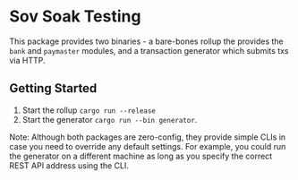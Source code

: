 # Sov Soak Testing

This package provides two binaries - a bare-bones rollup the provides the `bank` and `paymaster` modules, and a transaction generator which submits txs via HTTP. 


## Getting Started
1. Start the rollup `cargo run --release`
2. Start the generator `cargo run --bin generator`.

Note: Although both packages are zero-config, they provide simple CLIs in case you need to override any default settings. For example, you could run the generator on a different machine as long as you specify the correct REST API address using the CLI. 
